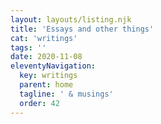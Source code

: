 ```yaml
---
layout: layouts/listing.njk
title: 'Essays and other things'
cat: 'writings'
tags: ''
date: 2020-11-08
eleventyNavigation:
  key: writings
  parent: home
  tagline: ' & musings'
  order: 42
---
```

